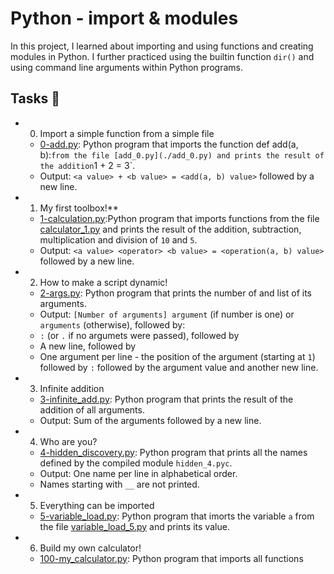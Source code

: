 # Python - import & modules

In this project, I learned about importing and using functions and creating
modules in Python. I further practiced using the builtin function
`dir()` and using command line arguments within Python programs.

## Tasks :page_with_curl:

* 0. Import a simple function from a simple file
  * [0-add.py](./0-add.py): Python program that imports the function
  def add(a, b):` from the file [add_0.py](./add_0.py) and prints the
  result of the addition `1 + 2 = 3`.
  * Output: `<a value> + <b value> = <add(a, b) value>` followed by a new line.

* 1. My first toolbox!**
  * [1-calculation.py](./1-calculation.py):Python program that imports functions
  from the file [calculator_1.py](./1-calculator.py) and prints the result
  of the addition, subtraction, multiplication and division of `10` and `5`.
  * Output: `<a value> <operator> <b value> = <operation(a, b) value>`
  followed by a new line.

* 2. How to make a script dynamic!
  * [2-args.py](./2-args.py): Python program that prints the number of
  and list of its arguments.
  * Output: `[Number of arguments] argument` (if number is one) or `arguments`
  (otherwise), followed by:
  * `:` (or `.` if no argumets were passed), followed by
  * A new line, followed by
  * One argument per line - the position of the argument (starting at `1`)
  followed by `:` followed by the argument value and another new line.

* 3. Infinite addition
  * [3-infinite_add.py](./3-infinite_add.py): Python program that
  prints the result of the addition of all arguments.
  * Output: Sum of the arguments followed by a new line.

* 4. Who are you?
  * [4-hidden_discovery.py](./4-hidden_discovery.py): Python program
  that prints all the
  names defined by the compiled module `hidden_4.pyc`.
  * Output: One name per line in alphabetical order.
  * Names starting with `__` are not printed.

* 5. Everything can be imported
  * [5-variable_load.py](./5-variable_load.py): Python program that imorts the
    variable `a` from the file [variable_load_5.py](./variable_load_5.py)
    and prints its value.

* 6. Build my own calculator!
  * [100-my_calculator.py](./100-my_calculator.py):
  Python program that imports all functions